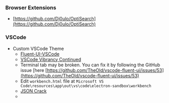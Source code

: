 ### Browser Extensions
- [https://github.com/Dj0ulo/OptiSearch](https://github.com/Dj0ulo/OptiSearch)
### VSCode
- Custom VSCode Theme
  - [Fluent-UI-VSCode](https://marketplace.visualstudio.com/items?itemName=leandro-rodrigues.fluent-ui-vscode)
  - [VSCode Vibrancy Continued](https://marketplace.visualstudio.com/items?itemName=illixion.vscode-vibrancy-continued)
  - Terminal tab may be broken. You can fix it by following the GitHub issue [here [https://github.com/TheOld/vscode-fluent-ui/issues/53](https://github.com/TheOld/vscode-fluent-ui/issues/53)
  - Edit `workbench.html` file at `Microsoft VS Code\resources\app\out\vs\code\electron-sandbox\workbench`
  - [JSON Crack](https://marketplace.visualstudio.com/items?itemName=AykutSarac.jsoncrack-vscode)
  - 

